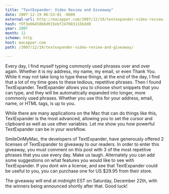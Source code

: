 ```yaml
---
title: "TextExpander: Video Review and Giveaway"
date: 2007-12-19 06:53:01 -0600
external-url: http://macapper.com/2007/12/19/textexpander-video-review-and-giveaway/
hash: f9f3e66458b6d915ebf247603115bdd0
year: 2007
month: 12
scheme: http
host: macapper.com
path: /2007/12/19/textexpander-video-review-and-giveaway/

---
```


Every day, I find myself typing commonly used phrases over and over again. Whether it is my address, my name, my email, or even Thank You. While it may not take long to type these things, at the end of the day, I find that a lot of my time goes to these tedious, repetitive phrases. Then I found TextExpander. TextExpander allows you to choose short snippets that you can type, and they will be automatically expanded into longer, more commonly used phrases. Whether you use this for your address, email, name, or HTML tags, is up to you. 

While there are many applications on the Mac that can do things like this, TextExpander is the most advanced, allowing you to set the cursor and clipboard as well as use other variables. Let me show you how powerful TextExpander can be in your workflow.



SmileOnMyMac, the developers of TextExpander, have generously offered 2 licenses of TextExpander to giveaway to our readers. In order to enter this giveaway, you must comment on this post with 3 of the most repetitve phrases that you use every day.  Make us laugh.  Alternately you can add some suggestions on what features you would like to see with TextExpander. If you dont win a license, and see that TextExpander could be useful to you, you can purchase one for US $29.95 from their store.

The giveaway will end at midnight EST on Saturday, December 22th, with the winners being announced shortly after that. Good luck!
